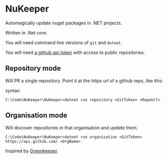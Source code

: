 # NuKeeper

Automagically update nuget packages in .NET projects.

Written in .Net core.

You will need command line versions of `git` and `dotnet`.

You will need [a github api token](https://github.com/blog/1509-personal-api-tokens) with access to public repositories.

## Repository mode

Will PR a single repository. Point it at the https url of a github repo, like this:

syntax:
```
C:\Code\NuKeeper\NuKeeper>dotnet run repository <GitToken> <RepoUrl>
```

## Organisation mode

Will discover repositories in that organisation and update them.

```
C:\Code\NuKeeper\NuKeeper>dotnet run organisation <GitToken> https://api.github.com/ <OrgName>
```

Inspired by [Greenkeeper](https://greenkeeper.io/).

